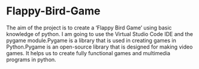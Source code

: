 # Flappy-Bird-Game
The aim of the project is to create a ‘Flappy Bird Game’ using basic knowledge of python. I am going to use the Virtual Studio Code IDE and the pygame module.Pygame is a library that is used in creating games in Python.Pygame is an open-source library that is designed for making video games. It helps us to create fully functional games and multimedia programs in python.


